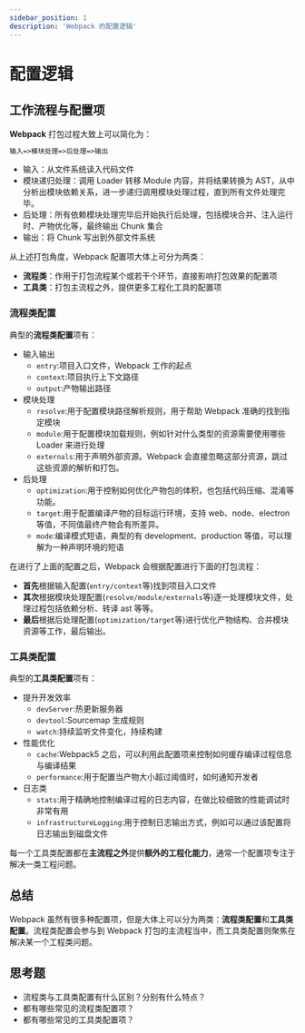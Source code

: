 ```yaml
---
sidebar_position: 1
description: 'Webpack 的配置逻辑'
---
```


# 配置逻辑

## 工作流程与配置项

**Webpack** 打包过程大致上可以简化为：

```txt
输入=>模块处理=>后处理=>输出
```

- 输入：从文件系统读入代码文件
- 模块递归处理：调用 Loader 转移 Module 内容，并将结果转换为 AST，从中分析出模块依赖关系，进一步递归调用模块处理过程，直到所有文件处理完毕。
- 后处理：所有依赖模块处理完毕后开始执行后处理，包括模块合并、注入运行时、产物优化等，最终输出 Chunk 集合
- 输出：将 Chunk 写出到外部文件系统

从上述打包角度，Webpack 配置项大体上可分为两类：

- **流程类**：作用于打包流程某个或若干个环节，直接影响打包效果的配置项
- **工具类**：打包主流程之外，提供更多工程化工具的配置项

### 流程类配置

典型的**流程类配置**项有：

- 输入输出
  - `entry`:项目入口文件，Webpack 工作的起点
  - `context`:项目执行上下文路径
  - `output`:产物输出路径
- 模块处理
  - `resolve`:用于配置模块路径解析规则，用于帮助 Webpack 准确的找到指定模块
  - `module`:用于配置模块加载规则，例如针对什么类型的资源需要使用哪些 Loader 来进行处理
  - `externals`:用于声明外部资源。Webpack 会直接忽略这部分资源，跳过这些资源的解析和打包。
- 后处理
  - `optimization`:用于控制如何优化产物包的体积，也包括代码压缩、混淆等功能。
  - `target`:用于配置编译产物的目标运行环境，支持 web、node、electron 等值，不同值最终产物会有所差异。
  - `mode`:编译模式短语，典型的有 development、production 等值，可以理解为一种声明环境的短语

在进行了上面的配置之后，Webpack 会根据配置进行下面的打包流程：

- **首先**根据输入配置(`entry/context`等)找到项目入口文件
- **其次**根据模块处理配置(`resolve/module/externals`等)逐一处理模块文件，处理过程包括依赖分析、转译 ast 等等。
- **最后**根据后处理配置(`optimization/target`等)进行优化产物结构、合并模块资源等工作，最后输出。

### 工具类配置

典型的**工具类配置**项有：

- 提升开发效率
  - `devServer`:热更新服务器
  - `devtool`:Sourcemap 生成规则
  - `watch`:持续监听文件变化，持续构建
- 性能优化
  - `cache`:Webpack5 之后，可以利用此配置项来控制如何缓存编译过程信息与编译结果
  - `performance`:用于配置当产物大小超过阈值时，如何通知开发者
- 日志类
  - `stats`:用于精确地控制编译过程的日志内容，在做比较细致的性能调试时非常有用
  - `infrastructureLogging`:用于控制日志输出方式，例如可以通过该配置将日志输出到磁盘文件

每一个工具类配置都在**主流程之外**提供**额外的工程化能力**，通常一个配置项专注于解决一类工程问题。

## 总结

Webpack 虽然有很多种配置项，但是大体上可以分为两类：**流程类配置**和**工具类配置**。流程类配置会参与到 Webpack 打包的主流程当中，而工具类配置则聚焦在解决某一个工程类问题。

## 思考题

- 流程类与工具类配置有什么区别？分别有什么特点？
- 都有哪些常见的流程类配置项？
- 都有哪些常见的工具类配置项？
